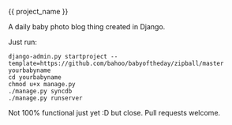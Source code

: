 {{ project_name }}

A daily baby photo blog thing created in Django.

Just run:

    django-admin.py startproject --template=https://github.com/bahoo/babyoftheday/zipball/master yourbabyname
    cd yourbabyname
    chmod u+x manage.py
    ./manage.py syncdb
    ./manage.py runserver
   
Not 100% functional just yet :D but close. Pull requests welcome.
